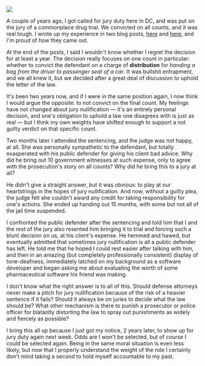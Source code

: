 <a href="http://www.flickr.com/photos/jcardinal18/2847204860/" title="Official Jury Summons, by jcardinal18" target="_blank"><img src="/assets/images/jury-duty-dc-2.jpg" name="Official Jury Summons, by jcardinal18" style="text-align: center" /></a>

A couple of years ago, I got called for jury duty here in DC, and was put on the jury of a commonplace drug trial. We convicted on all counts, and it was real tough. I wrote up my experience in two blog posts, [here](http://konklone.com/post/jury-duty-i) and [here](http://konklone.com/post/jury-duty-ii), and I'm proud of how they came out.

At the end of the posts, I said I wouldn't know whether I regret the decision for at least a year. The decision really focuses on one count in particular: whether to convict the defendant on a charge of **distribution** for *handing a bag from the driver to passenger seat of a car*. It was bullshit entrapment, and we all knew it, but we decided after a great deal of discussion to uphold the letter of the law.

It's been two years now, and if I were in the same position again, I now think I would argue the opposite: to not convict on the final count. My feelings have not changed about jury nullification — it's an entirely personal decision, and one's obligation to uphold a law one disagrees with is just as real — but I think my own weights have shifted enough to support a not guilty verdict on that specific count.

Two months later I attended the sentencing, and the judge was not happy, at all. She was personally sympathetic to the defendant, but totally exasperated with his public defender for giving his client bad advice. Why did he bring out 10 government witnesses at such expense, only to agree with the prosecution's story on all counts? Why did he bring this to a jury at all? 

He didn't give a straight answer, but it was obvious: to play at our heartstrings in the hopes of jury nullification. And now, without a guilty plea, the judge felt she couldn't award any credit for taking responsibility for one's actions. She ended up handing out 15 months, with some but not all of the jail time suspended.

I confronted the public defender after the sentencing and told him that I and the rest of the jury also resented him bringing it to trial and forcing such a blunt decision on us, at his client's expense. He hemmed and hawed, but eventually admitted that sometimes jury nullification is all a public defender has left. He told me that he hoped I could rest easier after talking with him, and then in an amazing (but completely professionally consistent) display of tone-deafness, immediately latched on my background as a software developer and began asking me about evaluating the worth of some pharmaceutical software his friend was making. 

I don't know what the right answer is to all of this. Should defense attorneys never make a pitch for jury nullification because of the risk of a heavier sentence if it fails? Should it always be on juries to decide what the law should be? What other mechanism is there to punish a prosecutor or police officer for blatantly distorting the law to spray out punishments as widely and fiercely as possible?

I bring this all up because I just got my notice, 2 years later, to show up for jury duty again next week. Odds are I won't be selected, but of course I could be selected again. Being in the same moral situation is even less likely, but now that I properly understand the weight of the role I certainly don't mind taking a second to hold myself accountable to my past.